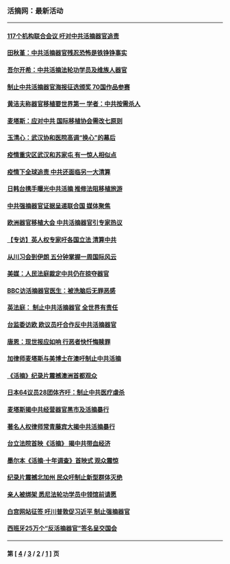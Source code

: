 ### 活摘网：最新活动
---
#### [117个机构联合会议 吁对中共活摘器官追责](../../pages/nf5883/n12775087.md?06130430) 
#### [田秋堇：中共活摘器官残忍恐怖是铁铮铮事实](../../pages/nf5883/n12702148.md?06130430) 
#### [吾尔开希：中共活摘法轮功学员及维族人器官](../../pages/nf5883/n12693197.md?06130430) 
#### [制止中共活摘器官海报征选颁奖 70国作品参赛](../../pages/nf5883/n12692050.md?06130430) 
#### [黄洁夫称器官移植要世界第一 学者：中共按需杀人](../../pages/nf5883/n12572329.md?06130430) 
#### [麦塔斯：应对中共 国际移植协会需改七原则](../../pages/nf5883/n12514711.md?06130430) 
#### [玉清心：武汉协和医院高调“换心”的幕后](../../pages/nf5883/n12298730.md?06130430) 
#### [疫情重灾区武汉和苏家屯 有一惊人相似点](../../pages/nf5883/n12150824.md?06130430) 
#### [疫情下全球追责 中共还面临另一大清算](../../pages/nf5883/n12070397.md?06130430) 
#### [日韩台携手曝光中共活摘 推修法阻移植旅游](../../pages/nf5883/n11712046.md?06130430) 
#### [中共强摘器官证据呈递联合国 媒体聚焦](../../pages/nf5883/n11546426.md?06130430) 
#### [欧洲器官移植大会 中共活摘器官引专家热议](../../pages/nf5883/n11539095.md?06130430) 
#### [【专访】英人权专家吁各国立法 清算中共](../../pages/nf5883/n11367315.md?06130430) 
#### [从川习会到伊朗 五分钟掌握一周国际风云](../../pages/nf5883/n11338520.md?06130430) 
#### [美媒：人民法庭裁定中共仍在掠夺器官](../../pages/nf5883/n11334897.md?06130430) 
#### [BBC访活摘器官医生：被洗脑后无罪恶感](../../pages/nf5883/n11335935.md?06130430) 
#### [英法庭： 制止中共活摘器官 全世界有责任](../../pages/nf5883/n11330691.md?06130430) 
#### [台监委访欧 欧议员吁合作反中共活摘器官](../../pages/nf5883/n11109190.md?06130430) 
#### [唐恩：现世报应如响 行恶者快忏悔赎罪](../../pages/nf5883/n11104016.md?06130430) 
#### [加律师麦塔斯与美博士在澳吁制止中共活摘](../../pages/nf5883/n10724764.md?06130430) 
#### [《活摘》纪录片震撼澳洲首都观众](../../pages/nf5883/n10722747.md?06130430) 
#### [日本64议员28团体齐吁：制止中共医疗虐杀](../../pages/nf5883/n10587757.md?06130430) 
#### [麦塔斯揭中共经营器官黑市及活摘暴行](../../pages/nf5883/n10442407.md?06130430) 
#### [著名人权律师常青藤宾大揭中共活摘暴行](../../pages/nf5883/n10318181.md?06130430) 
#### [台立法院首映《活摘》 揭中共带血经济](../../pages/nf5883/n9938847.md?06130430) 
#### [墨尔本《活摘·十年调查》首映式 观众震惊](../../pages/nf5883/n9522572.md?06130430) 
#### [纪录片震撼北加州 民众吁制止新型群体灭绝](../../pages/nf5883/n9188314.md?06130430) 
#### [亲人被绑架 悉尼法轮功学员中领馆前请愿](../../pages/nf5883/n9056753.md?06130430) 
#### [白宫网站征签 吁川普敦促习近平 制止强摘器官](../../pages/nf5883/n9009661.md?06130430) 
#### [西班牙25万个“反活摘器官”签名呈交国会](../../pages/nf5883/n8846163.md?06130430) 

---
#### 第 [ [4](./4.md?06130430) / [3](./3.md?06130430) / [2](./2.md?06130430) / [1](./1.md?06130430) ] 页
